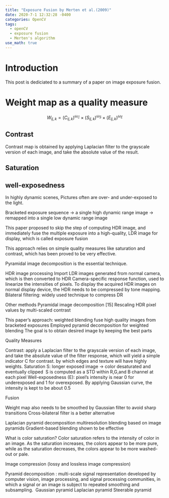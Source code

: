 ```yaml
---
title: "Exposure Fusion by Merten et al.(2009)"
date: 2020-7-1 12:32:28 -0400
categories: OpenCV
tags:
  - openCV 
  - exposure fusion
  - Merten's algorithm
use_math: true
---
```


# Introduction  

  This post is dediciated to a summary of a paper on image exposure fusion. 
  
  
# Weight map as a quality measure 

  $$
    W_{ij,k} = \left(C_{ij,k}\right)^{\omega_C}\times\left(S_{ij,k}\right)^{\omega_S}\times\left(E_{ij,k}\right)^{\omega_E}
  $$
  
## Contrast 
    
   Contrast map is obtained by applying Laplacian filter to the grayscale version of each image, and take   the absolute value of the result. 
  
## Saturation 
  
  
## well-exposedness
  
  
  

In highly dynamic scenes, 
Pictures often are over- and under-exposed to the light. 

Bracketed exposure sequence -> a single high dynamic range image 
-> remapped into a single low dynamic range image 

This paper proposed to skip the step of computing HDR image, and immediately fuse the multiple exposure into a high-quality, LDR image for display, which is called exposure fusion

This approach relies on simple quality measures like saturation and contrast, which has  been proved to be very effective. 

Pyramidal image decomposition is the essential technique. 


HDR image processing 
Import LDR images generated from normal camera, which is then converted to HDR 
Camera-specific response function, used to linearize the intensities of pixels. 
To display the acquired HDR images on normal display device, the HDR needs to be compressed by tone mapping. 
Bilateral filtering: widely used technique to compress DR  

Other methods
Pyramidal image decomposition [15]
Rescaling HDR pixel values by multi-scaled contrast 

This paper’s approach: weighted blending 
fuse high quality images from bracketed exposures
Employed pyramid decomposition for weighted blending
The goal is to obtain desired image by keeping the best parts


Quality Measures 

Contrast: apply a Laplacian filter to the grayscale version of each image, and take the absolute value of the filter response, which will yield a simple indicator C for contrast. by which edges and texture will have highly weights.
Saturation S: longer exposed image -> color desaturated and eventually clipped  S is computed as a STD within R,G,and B channel at each pixel 
Well-exposedness (E): pixel’s intensity is near 0 for underexposed and 1 for overexposed. By applying Gaussian curve, the intensity is kept to be about 0.5




Fusion 

Weight map also needs to be smoothed by Gaussian filter to avoid sharp transitions 
Cross-bilateral filter is a better alternative 

Laplacian pyramid decomposition 
multiresolution blending based on image pyramids 
Gradient-based blending shown to be effective 


What is color saturation? Color saturation refers to the intensity of color in an image. As the saturation increases, the colors appear to be more pure, while as the saturation decreases, the colors appear to be more washed-out or pale. 

Image compression 
(lossy and lossless image compression)

Pyramid decomposition : multi-scale signal representation developed by computer vision, image processing, and signal processing communities, in which a signal or an image  is subject to repeated smoothing and subsampling. 
Gaussian pyramid 
Laplacian pyramid 
Steerable pyramid 
